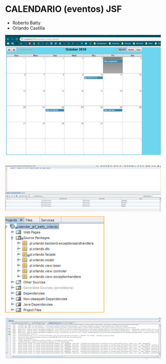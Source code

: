# CALENDARIO (eventos) JSF

- Roberto Batty
- Orlando Castilla


![](public\1570218303098.png)

![](public\1570218420739.png)

![](public\1570218448183.png)

![](public\1570218467813.png)
